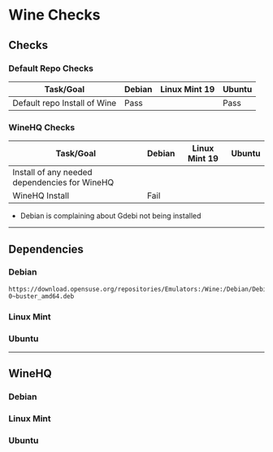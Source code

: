 # Wine Checks

## Checks

### Default Repo Checks

| Task/Goal                    | Debian | Linux Mint 19 | Ubuntu |
| ---------------------------- | ------ | ------------- | ------ |
| Default repo Install of Wine | Pass   |               | Pass   |




### WineHQ Checks

| Task/Goal                                     | Debian | Linux Mint 19 | Ubuntu |
| --------------------------------------------- | ------ | ------------- | ------ |
| Install of any needed dependencies for WineHQ |        |               |        |
| WineHQ Install                                | Fail   |               |        |

- Debian is complaining about Gdebi not being installed 

---

## Dependencies 

### Debian 
	https://download.opensuse.org/repositories/Emulators:/Wine:/Debian/Debian_10/amd64/libfaudio0_20.01-0~buster_amd64.deb

### Linux Mint 




### Ubuntu 


---

## WineHQ 

### Debian 
	

### Linux Mint 




### Ubuntu 
